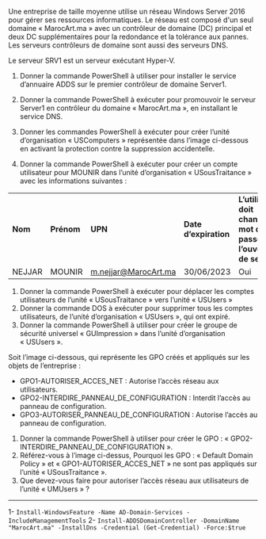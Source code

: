 Une entreprise de taille moyenne utilise un réseau Windows Server 2016 pour gérer ses ressources informatiques. Le réseau est composé d'un seul domaine « MarocArt.ma » avec un contrôleur de domaine (DC) principal et deux DC supplémentaires pour la redondance et la tolérance aux pannes. Les serveurs contrôleurs de domaine sont aussi des serveurs DNS.

Le serveur SRV1 est un serveur exécutant Hyper-V.

1. Donner la commande PowerShell à utiliser pour installer le service d’annuaire ADDS sur le premier contrôleur de domaine Server1.
2. Donner la commande PowerShell à exécuter pour promouvoir le serveur Server1 en contrôleur du domaine « MarocArt.ma », en installant le service DNS.
3. Donner les commandes PowerShell à exécuter pour créer l’unité d’organisation « USComputers » représentée dans l’image ci-dessous en activant la protection contre la suppression accidentelle.

1. Donner la commande PowerShell à exécuter pour créer un compte utilisateur pour MOUNIR dans l’unité d’organisation « USousTraitance » avec les informations suivantes :

|   |   |   |   |   |   |
|---|---|---|---|---|---|
|**Nom**|**Prénom**|**UPN**|**Date d’expiration**|**L’utilisateur doit changer le mot de passe à l’ouverture de session**|**L’utilisateur ne peut pas changer de mot de passe**|
|NEJJAR|MOUNIR|m.nejjar@MarocArt.ma|30/06/2023|Oui|Oui|

1. Donner la commande PowerShell à exécuter pour déplacer les comptes utilisateurs de l’unité « USousTraitance » vers l’unité « USUsers »
2. Donner la commande DOS à exécuter pour supprimer tous les comptes utilisateurs, de l’unité d’organisation « USUsers », qui ont expiré.
3. Donner la commande PowerShell à utiliser pour créer le groupe de sécurité universel « GUImpression » dans l’unité d’organisation « USUsers ».

Soit l’image ci-dessous, qui représente les GPO créés et appliqués sur les objets de l’entreprise :

- GPO1-AUTORISER_ACCES_NET : Autorise l’accès réseau aux utilisateurs.
- GPO2-INTERDIRE_PANNEAU_DE_CONFIGURATION : Interdit l’accès au panneau de configuration.
- GPO3-AUTORISER_PANNEAU_DE_CONFIGURATION : Autorise l’accès au panneau de configuration.

1. Donner la commande PowerShell à utiliser pour créer le GPO : « GPO2-INTERDIRE_PANNEAU_DE_CONFIGURATION ».
2. Référez-vous à l’image ci-dessus, Pourquoi les GPO : « Default Domain Policy » et « GPO1-AUTORISER_ACCES_NET » ne sont pas appliqués sur l’unité « USousTraitance ».
3. Que devez-vous faire pour autoriser l’accès réseau aux utilisateurs de l’unité « UMUsers » ?


---

1- `Install-WindowsFeature -Name AD-Domain-Services -IncludeManagementTools`
2- `Install-ADDSDomainController -DomainName "MarocArt.ma" -InstallDns -Credential (Get-Credential) -Force:$true`
